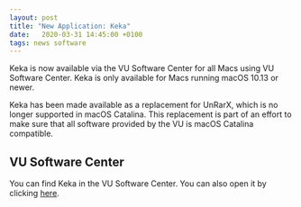 ```yaml
---
layout: post
title: "New Application: Keka"
date:   2020-03-31 14:45:00 +0100
tags: news software
---
```

Keka is now available via the VU Software Center for all Macs using VU Software Center. Keka is only available for Macs running macOS 10.13 or newer.

Keka has been made available as a replacement for UnRarX, which is no longer supported in macOS Catalina. This replacement is part of an effort to make sure that all software provided by the VU is macOS Catalina compatible.

## VU Software Center

You can find Keka in the VU Software Center. You can also open it by clicking [here](munki://detail-Keka).
